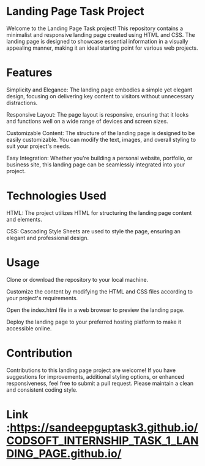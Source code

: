 # Landing Page Task Project
Welcome to the Landing Page Task project! This repository contains a minimalist and responsive landing page created using HTML and CSS. The landing page is designed to showcase essential information in a visually appealing manner, making it an ideal starting point for various web projects.

# Features
Simplicity and Elegance: The landing page embodies a simple yet elegant design, focusing on delivering key content to visitors without unnecessary distractions.

Responsive Layout: The page layout is responsive, ensuring that it looks and functions well on a wide range of devices and screen sizes.

Customizable Content: The structure of the landing page is designed to be easily customizable. You can modify the text, images, and overall styling to suit your project's needs.

Easy Integration: Whether you're building a personal website, portfolio, or business site, this landing page can be seamlessly integrated into your project.

# Technologies Used
HTML: The project utilizes HTML for structuring the landing page content and elements.

CSS: Cascading Style Sheets are used to style the page, ensuring an elegant and professional design.

# Usage
Clone or download the repository to your local machine.

Customize the content by modifying the HTML and CSS files according to your project's requirements.

Open the index.html file in a web browser to preview the landing page.

Deploy the landing page to your preferred hosting platform to make it accessible online.

# Contribution
Contributions to this landing page project are welcome! If you have suggestions for improvements, additional styling options, or enhanced responsiveness, feel free to submit a pull request. Please maintain a clean and consistent coding style.

# Link :https://sandeepguptask3.github.io/CODSOFT_INTERNSHIP_TASK_1_LANDING_PAGE.github.io/

